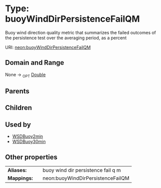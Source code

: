 
# Type: buoyWindDirPersistenceFailQM


Buoy wind direction quality metric that summarizes  the failed outcomes of the persistence test over the averaging period, as a percent

URI: [neon:buoyWindDirPersistenceFailQM](https://data.neonscience.org/buoyWindDirPersistenceFailQM)


## Domain and Range

None ->  <sub>OPT</sub> [Double](types/Double.md)

## Parents


## Children


## Used by

 * [WSDBuoy2min](WSDBuoy2min.md)
 * [WSDBuoy30min](WSDBuoy30min.md)

## Other properties

|  |  |  |
| --- | --- | --- |
| **Aliases:** | | buoy wind dir persistence fail q m |
| **Mappings:** | | neon:buoyWindDirPersistenceFailQM |

